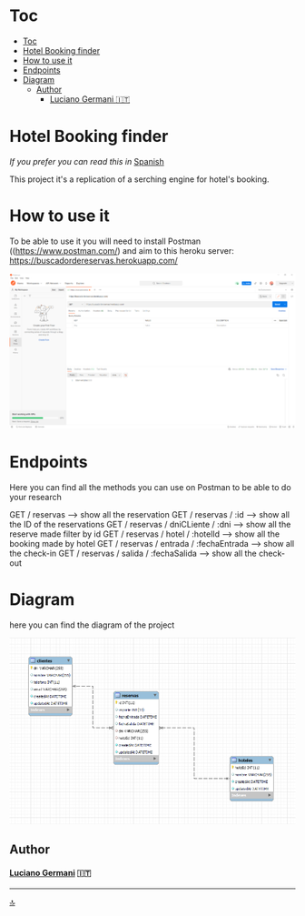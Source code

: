 # Toc

- [Toc](#toc)
- [Hotel Booking finder](#hotel-booking-finder)
- [How to use it](#how-to-use-it)
- [Endpoints](#endpoints)
- [Diagram](#diagram)
  - [Author](#author)
      - [Luciano Germani :it:](#luciano-germani-it)

# Hotel Booking finder

*If you prefer you can read this in* [Spanish](README-ESP.md)

This project it's a replication of a serching engine for hotel's booking.

# How to use it

To be able to use it you will need to install Postman ((https://www.postman.com/) and aim to this heroku server: https://buscadordereservas.herokuapp.com/


![Postman](imgReadme/Postman.png)

# Endpoints

Here you can find all the methods you can use on Postman to be able to do your research

GET / reservas --> show all the reservation 
GET / reservas / :id --> show all the ID of the reservations 
GET / reservas / dniCLiente / :dni --> show all the reserve made filter by id
GET / reservas / hotel / :hotelId --> show all the booking made by hotel
GET / reservas / entrada / :fechaEntrada --> show all the check-in 
GET / reservas / salida / :fechaSalida --> show all the check-out


# Diagram

here you can find the diagram of the project

![Entidad-Relación](imgReadme/modeloEntidadRelacion.png)

## Author 	

#### [Luciano Germani](https://github.com/Germanilu) :it:

---------------------

[:top:](#toc)

